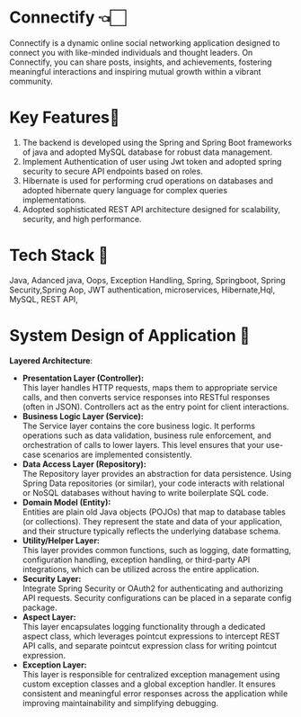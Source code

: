 # Connectify 👈🏻

Connectify is a dynamic online social networking application designed to connect you with like-minded individuals and thought leaders. On Connectify, you can share posts, insights, and achievements, fostering meaningful interactions and inspiring mutual growth within a vibrant community.


# Key Features🚀
1. The backend is developed using the Spring and Spring Boot frameworks of java and adopted MySQL database for robust data management.
2. Implement Authentication of user using Jwt token and adopted spring security to secure API endpoints based on roles.
3. Hibernate is used for performing crud operations on databases and adopted hibernate query language for complex queries
implementations.
4. Adopted sophisticated REST API architecture designed for scalability, security, and high performance.

# Tech Stack 🧰 
 Java, Adanced java, Oops, Exception Handling, Spring, Springboot, Spring Security,Spring Aop, JWT authentication, microservices, Hibernate,Hql, MySQL, REST API, 

  # System Design of Application 📌
 **Layered Architecture**: </br>
 <ul> <li><b> Presentation Layer (Controller):</li> </b>
This layer handles HTTP requests, maps them to appropriate service calls, and then converts service responses into RESTful responses (often in JSON). Controllers act as the entry point for client interactions.
<li><b>Business Logic Layer (Service): </li></b>
The Service layer contains the core business logic. It performs operations such as data validation, business rule enforcement, and orchestration of calls to lower layers. This level ensures that your use-case scenarios are implemented consistently.
   <li><b> Data Access Layer (Repository): </li></b>
The Repository layer provides an abstraction for data persistence. Using Spring Data repositories (or similar), your code interacts with relational or NoSQL databases without having to write boilerplate SQL code.
   <li><b>Domain Model (Entity):</li></b>
Entities are plain old Java objects (POJOs) that map to database tables (or collections). They represent the state and data of your application, and their structure typically reflects the underlying database schema.
  <li><b>Utility/Helper Layer: </li> </b>
This layer provides common functions, such as logging, date formatting, configuration handling, exception handling, or third-party API integrations, which can be utilized across the entire application.
  <li><b> Security Layer: </li></b>
Integrate Spring Security or OAuth2 for authenticating and authorizing API requests. Security configurations can be placed in a separate config package.
  <li><b>Aspect Layer:</li> </b>This layer encapsulates logging functionality through a dedicated aspect class, which leverages pointcut expressions to intercept REST API calls, and separate pointcut expression class for writing pointcut expression.
   <li><b>Exception Layer:</li></b> This layer is responsible for centralized exception management using custom exception classes and a global exception handler. It ensures consistent and meaningful error responses across the application while improving maintainability and simplifying debugging.
</ul>

